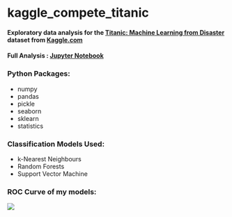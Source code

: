 # kaggle_compete_titanic
#### Exploratory data analysis for the [Titanic: Machine Learning from Disaster](https://www.kaggle.com/c/titanic) dataset from [Kaggle.com](https://www.kaggle.com)

#### Full Analysis : [Jupyter Notebook](https://github.com/axrozwadowska/Kaggle_Titanic_Competition/blob/master/titanic_project.ipynb)


### Python Packages:

* numpy
* pandas
* pickle
* seaborn
* sklearn
* statistics


### Classification Models Used:

* k-Nearest Neighbours
* Random Forests
* Support Vector Machine


### ROC Curve of my models: 
![](https://github.com/axrozwadowska/Kaggle_Titanic_Competition/blob/master/ROC.png?raw=true)


